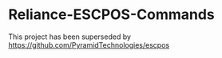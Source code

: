 # Reliance-ESCPOS-Commands

This project has been superseded by https://github.com/PyramidTechnologies/escpos